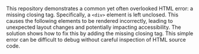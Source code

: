 This repository demonstrates a common yet often overlooked HTML error: a missing closing tag.  Specifically, a `<div>` element is left unclosed. This causes the following elements to be rendered incorrectly, leading to unexpected layout changes and potentially impacting accessibility.  The solution shows how to fix this by adding the missing closing tag.  This simple error can be difficult to debug without careful inspection of HTML source code.
